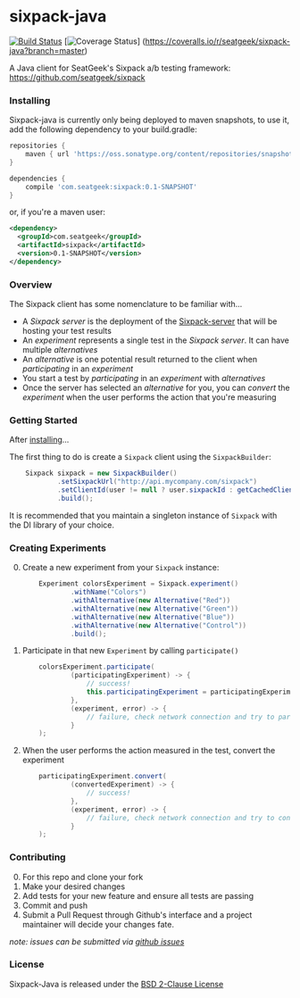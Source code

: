 # sixpack-java

[![Build Status](https://magnum.travis-ci.com/seatgeek/sixpack-java.svg?token=ycL4XWSrwx9ci6onAtBb&branch=master)](https://magnum.travis-ci.com/seatgeek/sixpack-java) [![Coverage Status](https://coveralls.io/repos/seatgeek/sixpack-java/badge.svg?branch=master)] (https://coveralls.io/r/seatgeek/sixpack-java?branch=master)

A Java client for SeatGeek's Sixpack a/b testing framework: https://github.com/seatgeek/sixpack

### Installing

Sixpack-java is currently only being deployed to maven snapshots, to use it, add the following dependency to your build.gradle:

```groovy
repositories {
    maven { url 'https://oss.sonatype.org/content/repositories/snapshots' }
}

dependencies {
    compile 'com.seatgeek:sixpack:0.1-SNAPSHOT'
}
```

or, if you're a maven user:

```xml
<dependency>
  <groupId>com.seatgeek</groupId>
  <artifactId>sixpack</artifactId>
  <version>0.1-SNAPSHOT</version>
</dependency>
```

### Overview

The Sixpack client has some nomenclature to be familiar with...

- A _Sixpack server_ is the deployment of the [Sixpack-server](https://github.com/seatgeek/sixpack)
    that will be hosting your test results
- An _experiment_ represents a single test in the _Sixpack server_. It can have multiple _alternatives_
- An _alternative_ is one potential result returned to the client when _participating_ in an _experiment_
- You start a test by _participating_ in an _experiment_ with _alternatives_
- Once the server has selected an _alternative_ for you, you can _convert_ the _experiment_ when the user
    performs the action that you're measuring

### Getting Started

After [installing](#installing)...

The first thing to do is create a `Sixpack` client using the `SixpackBuilder`:

```java
    Sixpack sixpack = new SixpackBuilder()
            .setSixpackUrl("http://api.mycompany.com/sixpack")
            .setClientId(user != null ? user.sixpackId : getCachedClientId())
            .build();
```

It is recommended that you maintain a singleton instance of `Sixpack` with the DI library of your choice.

### Creating Experiments

0. Create a new experiment from your `Sixpack` instance:

    ```java
        Experiment colorsExperiment = Sixpack.experiment()
                .withName("Colors")
                .withAlternative(new Alternative("Red"))
                .withAlternative(new Alternative("Green"))
                .withAlternative(new Alternative("Blue"))
                .withAlternative(new Alternative("Control"))
                .build();
    ```
0. Participate in that new `Experiment` by calling `participate()`

    ```java
        colorsExperiment.participate(
                (participatingExperiment) -> {
                    // success!
                    this.participatingExperiment = participatingExperiment;
                },
                (experiment, error) -> {
                    // failure, check network connection and try to participate again or fallback to a default
                }
        );
    ```
0. When the user performs the action measured in the test, convert the experiment

    ```java
        participatingExperiment.convert(
                (convertedExperiment) -> {
                    // success!
                },
                (experiment, error) -> {
                    // failure, check network connection and try to convert again
                }
        );
    ```

### Contributing

0. For this repo and clone your fork
0. Make your desired changes
0. Add tests for your new feature and ensure all tests are passing
0. Commit and push
0. Submit a Pull Request through Github's interface and a project maintainer will decide your changes
    fate.

_note: issues can be submitted via [github issues](https://github.com/seatgeek/sixpack-java/issues/new)_

### License

Sixpack-Java is released under the [BSD 2-Clause License](http://opensource.org/licenses/BSD-2-Clause)
